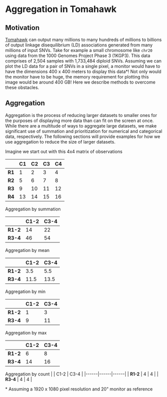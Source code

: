 # Aggregation in Tomahawk
## Motivation
[Tomahawk](https://github.com/mklarqvist/tomahawk) can output many millions to many hundreds of millions to billions of output linkage disequilibrium (LD) associations generated from many millions of input SNVs. Take for example a small chromosome like `chr20` using data from the 1000 Genomes Project Phase 3 (1KGP3). This data comprises of 2,504 samples with 1,733,484 diploid SNVs. Assuming we can plot the LD data for a pair of SNVs in a single pixel, a monitor would have to have the dimensions 400 x 400 meters to display this data*! Not only would the monitor have to be huge, the memory requirement for plotting this image would be around 400 GB! Here we describe methods to overcome these obstacles.

## Aggregation
Aggregation is the process of reducing larger datasets to smaller ones for the purposes of displaying more data than can fit on the screen at once. While there are a multitude of ways to aggregate large datasets, we make significant use of summation and prioritization for numerical and categorical data, respectively. The following sections will provide examples for how we use aggregation to reduce the size of larger datasets.

Imagine we start out with this 4x4 matrix of observations

|    | C1 | C2 | C3 | C4 |
|----|----|----|----|----|
| **R1** | 1  | 2  | 3  | 4  |
| **R2** | 5  | 6  | 7  | 8  |
| **R3** | 9  | 10 | 11 | 12 |
| **R4** | 13 | 14 | 15 | 16 |

Aggregation by summation

|      | C1-2 | C3-4 |
|------|------|------|
| **R1-2** | 14   | 22   |
| **R3-4** | 46   | 54   |

Aggregation by mean

|      | C1-2 | C3-4 |
|------|------|------|
| **R1-2** | 3.5  | 5.5  |
| **R3-4** | 11.5 | 13.5 |

Aggregation by min

|      | C1-2 | C3-4 |
|------|------|------|
| **R1-2** | 1    | 3    |
| **R3-4** | 9    | 11   |

Aggregation by max

|      | C1-2 | C3-4 |
|------|------|------|
| **R1-2** | 6    | 8    |
| **R3-4** | 14   | 16   |

Aggregation by count
|      | C1-2 | C3-4 |
|------|------|------|
| **R1-2** | 4    | 4    |
| **R3-4** | 4    | 4    |


\* Assuming a 1920 x 1080 pixel resolution and 20" monitor as reference